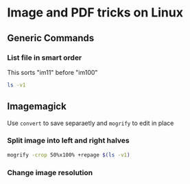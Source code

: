 # Image and PDF tricks on Linux

## Generic Commands

### List file in smart order

This sorts "im11" before "im100"

```sh
ls -v1
```

## Imagemagick

Use `convert` to save separaetly and `mogrify` to edit in place

### Split image into left and right halves

```sh
mogrify -crop 50%x100% +repage $(ls -v1)
```

### Change image resolution
